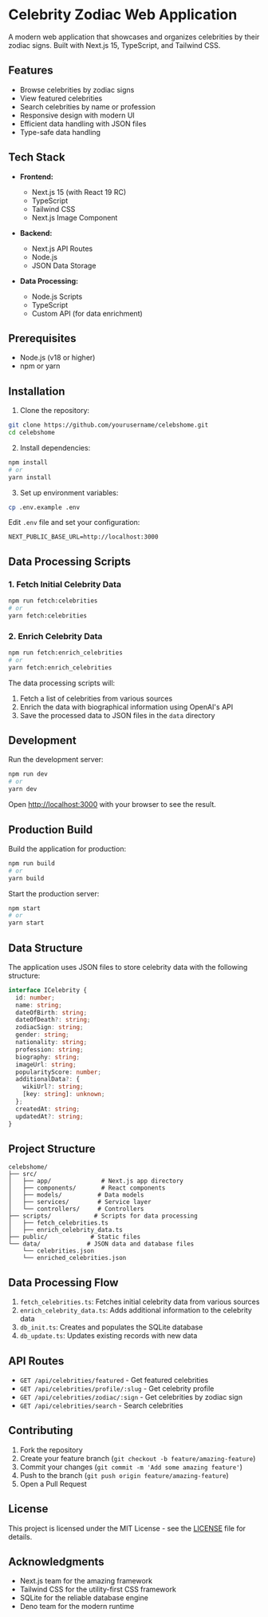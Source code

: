 # Celebrity Zodiac Web Application

A modern web application that showcases and organizes celebrities by their zodiac signs. Built with Next.js 15, TypeScript, and Tailwind CSS.

## Features

- Browse celebrities by zodiac signs
- View featured celebrities
- Search celebrities by name or profession
- Responsive design with modern UI
- Efficient data handling with JSON files
- Type-safe data handling

## Tech Stack

- **Frontend:**
  - Next.js 15 (with React 19 RC)
  - TypeScript
  - Tailwind CSS
  - Next.js Image Component

- **Backend:**
  - Next.js API Routes
  - Node.js
  - JSON Data Storage

- **Data Processing:**
  - Node.js Scripts
  - TypeScript
  - Custom API (for data enrichment)

## Prerequisites

- Node.js (v18 or higher)
- npm or yarn

## Installation

1. Clone the repository:
```bash
git clone https://github.com/yourusername/celebshome.git
cd celebshome
```

2. Install dependencies:
```bash
npm install
# or
yarn install
```

3. Set up environment variables:
```bash
cp .env.example .env
```

Edit `.env` file and set your configuration:
```
NEXT_PUBLIC_BASE_URL=http://localhost:3000
```

## Data Processing Scripts

### 1. Fetch Initial Celebrity Data
```bash
npm run fetch:celebrities
# or
yarn fetch:celebrities
```

### 2. Enrich Celebrity Data
```bash
npm run fetch:enrich_celebrities
# or
yarn fetch:enrich_celebrities
```

The data processing scripts will:
1. Fetch a list of celebrities from various sources
2. Enrich the data with biographical information using OpenAI's API
3. Save the processed data to JSON files in the `data` directory

## Development

Run the development server:
```bash
npm run dev
# or
yarn dev
```

Open [http://localhost:3000](http://localhost:3000) with your browser to see the result.

## Production Build

Build the application for production:
```bash
npm run build
# or
yarn build
```

Start the production server:
```bash
npm start
# or
yarn start
```

## Data Structure

The application uses JSON files to store celebrity data with the following structure:

```typescript
interface ICelebrity {
  id: number;
  name: string;
  dateOfBirth: string;
  dateOfDeath?: string;
  zodiacSign: string;
  gender: string;
  nationality: string;
  profession: string;
  biography: string;
  imageUrl: string;
  popularityScore: number;
  additionalData?: {
    wikiUrl?: string;
    [key: string]: unknown;
  };
  createdAt: string;
  updatedAt?: string;
}
```

## Project Structure

```
celebshome/
├── src/
│   ├── app/              # Next.js app directory
│   ├── components/       # React components
│   ├── models/          # Data models
│   ├── services/        # Service layer
│   └── controllers/     # Controllers
├── scripts/            # Scripts for data processing
│   ├── fetch_celebrities.ts
│   ├── enrich_celebrity_data.ts
├── public/            # Static files
└── data/             # JSON data and database files
    └── celebrities.json
    └── enriched_celebrities.json
```

## Data Processing Flow

1. `fetch_celebrities.ts`: Fetches initial celebrity data from various sources
2. `enrich_celebrity_data.ts`: Adds additional information to the celebrity data
3. `db_init.ts`: Creates and populates the SQLite database
4. `db_update.ts`: Updates existing records with new data

## API Routes

- `GET /api/celebrities/featured` - Get featured celebrities
- `GET /api/celebrities/profile/:slug` - Get celebrity profile
- `GET /api/celebrities/zodiac/:sign` - Get celebrities by zodiac sign
- `GET /api/celebrities/search` - Search celebrities

## Contributing

1. Fork the repository
2. Create your feature branch (`git checkout -b feature/amazing-feature`)
3. Commit your changes (`git commit -m 'Add some amazing feature'`)
4. Push to the branch (`git push origin feature/amazing-feature`)
5. Open a Pull Request

## License

This project is licensed under the MIT License - see the [LICENSE](LICENSE) file for details.

## Acknowledgments

- Next.js team for the amazing framework
- Tailwind CSS for the utility-first CSS framework
- SQLite for the reliable database engine
- Deno team for the modern runtime

